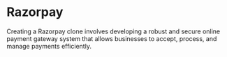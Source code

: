 # Razorpay
Creating a Razorpay clone involves developing a robust and secure online payment gateway system that allows businesses to accept, process, and manage payments efficiently.
